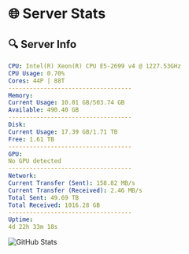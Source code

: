 # 🌐 Server Stats
## 🔍 Server Info
```yaml
CPU: Intel(R) Xeon(R) CPU E5-2699 v4 @ 1227.53GHz
CPU Usage: 0.70%
Cores: 44P | 88T
-----------------------------------
Memory:
Current Usage: 10.01 GB/503.74 GB
Available: 490.40 GB
-----------------------------------
Disk:
Current Usage: 17.39 GB/1.71 TB
Free: 1.61 TB
-----------------------------------
GPU:
No GPU detected
-----------------------------------
Network:
Current Transfer (Sent): 158.82 MB/s
Current Transfer (Received): 2.46 MB/s
Total Sent: 49.69 TB
Total Received: 1016.28 GB
-----------------------------------
Uptime:
4d 22h 33m 18s
```
![GitHub Stats](https://img.shields.io/badge/Updated-2025-02-12_21:16:36-blue)